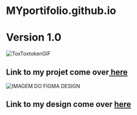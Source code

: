 # MYportifolio.github.io
# Version 1.0
![ToxToxtokenGIF](https://github.com/ThiagoMassenoMaciel/MYportifolio.github.io/assets/107934374/74c6c19a-7649-40da-b1d6-b949fb94eb03)
## Link to my projet come over[ here](https://thiagomassenomaciel.github.io/MYportifolio.github.io/)
![IMAGEM DO FIGMA DESIGN](https://cdn.dribbble.com/users/2653319/screenshots/6813714/figma_logo_animation.gif)
## Link to my design come over [here](https://www.figma.com/file/HOBma4n9TRH3bXMHDic5if/MY-PORTIFOLIO-(Community)?type=design&node-id=0%3A1&mode=design&t=RQnZIso5WOC2BlWW-1)
